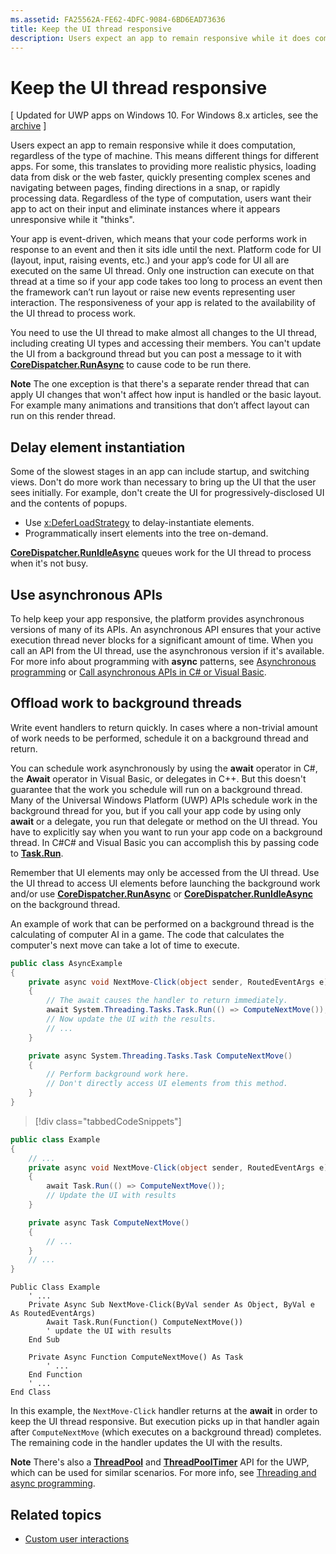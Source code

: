 ```yaml
---
ms.assetid: FA25562A-FE62-4DFC-9084-6BD6EAD73636
title: Keep the UI thread responsive
description: Users expect an app to remain responsive while it does computation, regardless of the type of machine.
---
```

# Keep the UI thread responsive

\[ Updated for UWP apps on Windows 10. For Windows 8.x articles, see the [archive](http://go.microsoft.com/fwlink/p/?linkid=619132) \]

Users expect an app to remain responsive while it does computation, regardless of the type of machine. This means different things for different apps. For some, this translates to providing more realistic physics, loading data from disk or the web faster, quickly presenting complex scenes and navigating between pages, finding directions in a snap, or rapidly processing data. Regardless of the type of computation, users want their app to act on their input and eliminate instances where it appears unresponsive while it "thinks".

Your app is event-driven, which means that your code performs work in response to an event and then it sits idle until the next. Platform code for UI (layout, input, raising events, etc.) and your app’s code for UI all are executed on the same UI thread. Only one instruction can execute on that thread at a time so if your app code takes too long to process an event then the framework can’t run layout or raise new events representing user interaction. The responsiveness of your app is related to the availability of the UI thread to process work.

You need to use the UI thread to make almost all changes to the UI thread, including creating UI types and accessing their members. You can't update the UI from a background thread but you can post a message to it with [**CoreDispatcher.RunAsync**](https://msdn.microsoft.com/library/windows/apps/Hh750317) to cause code to be run there.

**Note**  The one exception is that there's a separate render thread that can apply UI changes that won't affect how input is handled or the basic layout. For example many animations and transitions that don’t affect layout can run on this render thread.

## Delay element instantiation

Some of the slowest stages in an app can include startup, and switching views. Don't do more work than necessary to bring up the UI that the user sees initially. For example, don't create the UI for progressively-disclosed UI and the contents of popups.

-   Use [x:DeferLoadStrategy](https://msdn.microsoft.com/library/windows/apps/Mt204785) to delay-instantiate elements.
-   Programmatically insert elements into the tree on-demand.

[**CoreDispatcher.RunIdleAsync**](https://msdn.microsoft.com/library/windows/apps/Hh967918) queues work for the UI thread to process when it's not busy.

## Use asynchronous APIs

To help keep your app responsive, the platform provides asynchronous versions of many of its APIs. An asynchronous API ensures that your active execution thread never blocks for a significant amount of time. When you call an API from the UI thread, use the asynchronous version if it's available. For more info about programming with **async** patterns, see [Asynchronous programming](https://msdn.microsoft.com/library/windows/apps/Mt187335) or [Call asynchronous APIs in C# or Visual Basic](https://msdn.microsoft.com/library/windows/apps/Mt187337).

## Offload work to background threads

Write event handlers to return quickly. In cases where a non-trivial amount of work needs to be performed, schedule it on a background thread and return.

You can schedule work asynchronously by using the **await** operator in C#, the **Await** operator in Visual Basic, or delegates in C++. But this doesn't guarantee that the work you schedule will run on a background thread. Many of the Universal Windows Platform (UWP) APIs schedule work in the background thread for you, but if you call your app code by using only **await** or a delegate, you run that delegate or method on the UI thread. You have to explicitly say when you want to run your app code on a background thread. In C#C# and Visual Basic you can accomplish this by passing code to [**Task.Run**](https://msdn.microsoft.com/en-us/library/windows/apps/xaml/system.threading.tasks.task.run.aspx).

Remember that UI elements may only be accessed from the UI thread. Use the UI thread to access UI elements before launching the background work and/or use [**CoreDispatcher.RunAsync**](https://msdn.microsoft.com/library/windows/apps/Hh750317) or [**CoreDispatcher.RunIdleAsync**](https://msdn.microsoft.com/library/windows/apps/Hh967918) on the background thread.

An example of work that can be performed on a background thread is the calculating of computer AI in a game. The code that calculates the computer's next move can take a lot of time to execute.

```csharp
public class AsyncExample
{
    private async void NextMove-Click(object sender, RoutedEventArgs e)
    {
        // The await causes the handler to return immediately.
        await System.Threading.Tasks.Task.Run(() => ComputeNextMove());
        // Now update the UI with the results.
        // ...
    }

    private async System.Threading.Tasks.Task ComputeNextMove()
    {
        // Perform background work here.
        // Don't directly access UI elements from this method.
    }
}
```

> [!div class="tabbedCodeSnippets"]
```csharp
public class Example
{
    // ...
    private async void NextMove-Click(object sender, RoutedEventArgs e)
    {
        await Task.Run(() => ComputeNextMove());
        // Update the UI with results
    }

    private async Task ComputeNextMove()
    {
        // ...
    }
    // ...
}
```
```vbnet
Public Class Example
    ' ...
    Private Async Sub NextMove-Click(ByVal sender As Object, ByVal e As RoutedEventArgs)
        Await Task.Run(Function() ComputeNextMove())
        ' update the UI with results
    End Sub

    Private Async Function ComputeNextMove() As Task
        ' ...
    End Function
    ' ...
End Class
```

In this example, the `NextMove-Click` handler returns at the **await** in order to keep the UI thread responsive. But execution picks up in that handler again after `ComputeNextMove` (which executes on a background thread) completes. The remaining code in the handler updates the UI with the results.

**Note**  There's also a [**ThreadPool**](https://msdn.microsoft.com/library/windows/apps/BR229621) and [**ThreadPoolTimer**](https://msdn.microsoft.com/library/windows/apps/BR229621timer) API for the UWP, which can be used for similar scenarios. For more info, see [Threading and async programming](https://msdn.microsoft.com/library/windows/apps/Mt187340).

## Related topics

* [Custom user interactions](https://msdn.microsoft.com/library/windows/apps/Mt185599)



<!--HONumber=May16_HO4-->


